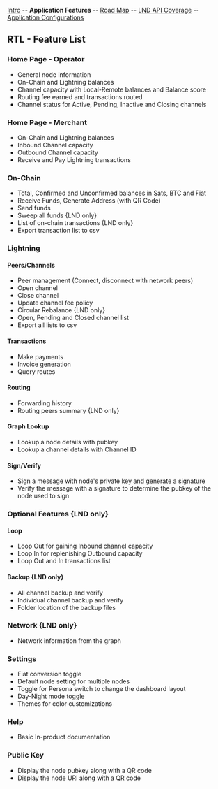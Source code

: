[Intro](../README.md) -- **Application Features** -- [Road Map](Roadmap.md) -- [LND API Coverage](LNDAPICoverage.md) -- [Application Configurations](Application_configurations)

## RTL - Feature List

### Home Page - Operator
- General node information
- On-Chain and Lightning balances
- Channel capacity with Local-Remote balances and Balance score
- Routing fee earned and transactions routed
- Channel status for Active, Pending, Inactive and Closing channels

### Home Page - Merchant
- On-Chain and Lightning balances
- Inbound Channel capacity
- Outbound Channel capacity
- Receive and Pay Lightning transactions

### On-Chain
- Total, Confirmed and Unconfirmed balances in Sats, BTC and Fiat
- Receive Funds, Generate Address (with QR Code)
- Send funds
- Sweep all funds {LND only}
- List of on-chain transactions {LND only}
- Export transaction list to csv

### Lightning
#### Peers/Channels
- Peer management (Connect, disconnect with network peers)
- Open channel
- Close channel
- Update channel fee policy
- Circular Rebalance {LND only}
- Open, Pending and Closed channel list
- Export all lists to csv

#### Transactions
- Make payments
- Invoice generation
- Query routes

#### Routing
- Forwarding history
- Routing peers summary {LND only}

#### Graph Lookup
- Lookup a node details with pubkey
- Lookup a channel details with Channel ID

#### Sign/Verify
- Sign a message with node's private key and generate a signature
- Verify the message with a signature to determine the pubkey of the node used to sign
### Optional Features {LND only}
#### Loop
- Loop Out for gaining Inbound channel capacity
- Loop In for replenishing Outbound capacity
- Loop Out and In transactions list

#### Backup {LND only}
- All channel backup and verify
- Individual channel backup and verify
- Folder location of the backup files

### Network {LND only}
- Network information from the graph

### Settings
- Fiat conversion toggle
- Default node setting for multiple nodes
- Toggle for Persona switch to change the dashboard layout
- Day-Night mode toggle
- Themes for color customizations

### Help
- Basic In-product documentation

### Public Key
- Display the node pubkey along with a QR code
- Display the node URI along with a QR code